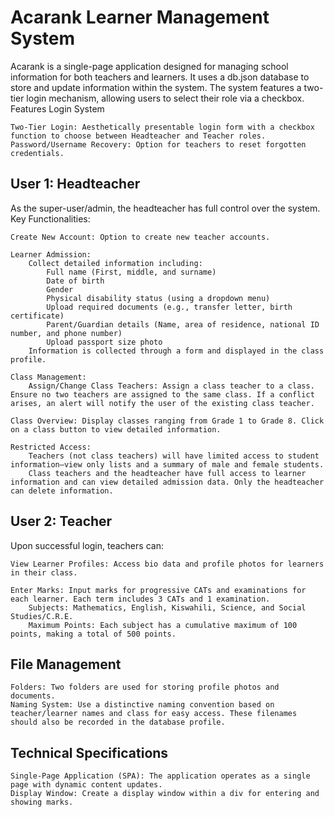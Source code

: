 # Acarank Learner Management System


Acarank is a single-page application designed for managing school information for both teachers and learners. It uses a db.json database to store and update information within the system. The system features a two-tier login mechanism, allowing users to select their role via a checkbox.
Features
Login System

    Two-Tier Login: Aesthetically presentable login form with a checkbox function to choose between Headteacher and Teacher roles.
    Password/Username Recovery: Option for teachers to reset forgotten credentials.

## User 1: Headteacher

As the super-user/admin, the headteacher has full control over the system.
Key Functionalities:

    Create New Account: Option to create new teacher accounts.

    Learner Admission:
        Collect detailed information including:
            Full name (First, middle, and surname)
            Date of birth
            Gender
            Physical disability status (using a dropdown menu)
            Upload required documents (e.g., transfer letter, birth certificate)
            Parent/Guardian details (Name, area of residence, national ID number, and phone number)
            Upload passport size photo
        Information is collected through a form and displayed in the class profile.

    Class Management:
        Assign/Change Class Teachers: Assign a class teacher to a class. Ensure no two teachers are assigned to the same class. If a conflict arises, an alert will notify the user of the existing class teacher.

    Class Overview: Display classes ranging from Grade 1 to Grade 8. Click on a class button to view detailed information.

    Restricted Access:
        Teachers (not class teachers) will have limited access to student information—view only lists and a summary of male and female students.
        Class teachers and the headteacher have full access to learner information and can view detailed admission data. Only the headteacher can delete information.

## User 2: Teacher

Upon successful login, teachers can:

    View Learner Profiles: Access bio data and profile photos for learners in their class.

    Enter Marks: Input marks for progressive CATs and examinations for each learner. Each term includes 3 CATs and 1 examination.
        Subjects: Mathematics, English, Kiswahili, Science, and Social Studies/C.R.E.
        Maximum Points: Each subject has a cumulative maximum of 100 points, making a total of 500 points.

## File Management

    Folders: Two folders are used for storing profile photos and documents.
    Naming System: Use a distinctive naming convention based on teacher/learner names and class for easy access. These filenames should also be recorded in the database profile.

## Technical Specifications

    Single-Page Application (SPA): The application operates as a single page with dynamic content updates.
    Display Window: Create a display window within a div for entering and showing marks.

